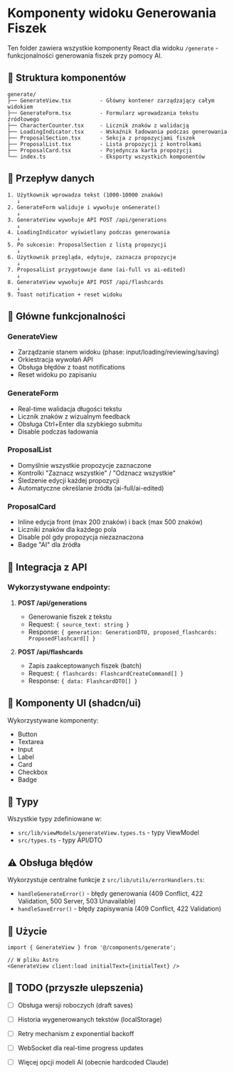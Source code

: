 # Komponenty widoku Generowania Fiszek

Ten folder zawiera wszystkie komponenty React dla widoku `/generate` - funkcjonalności generowania fiszek przy pomocy AI.

## 📁 Struktura komponentów

```
generate/
├── GenerateView.tsx         - Główny kontener zarządzający całym widokiem
├── GenerateForm.tsx         - Formularz wprowadzania tekstu źródłowego
├── CharacterCounter.tsx     - Licznik znaków z walidacją
├── LoadingIndicator.tsx     - Wskaźnik ładowania podczas generowania
├── ProposalSection.tsx      - Sekcja z propozycjami fiszek
├── ProposalList.tsx         - Lista propozycji z kontrolkami
├── ProposalCard.tsx         - Pojedyncza karta propozycji
└── index.ts                 - Eksporty wszystkich komponentów
```

## 🔄 Przepływ danych

```
1. Użytkownik wprowadza tekst (1000-10000 znaków)
   ↓
2. GenerateForm waliduje i wywołuje onGenerate()
   ↓
3. GenerateView wywołuje API POST /api/generations
   ↓
4. LoadingIndicator wyświetlany podczas generowania
   ↓
5. Po sukcesie: ProposalSection z listą propozycji
   ↓
6. Użytkownik przegląda, edytuje, zaznacza propozycje
   ↓
7. ProposalList przygotowuje dane (ai-full vs ai-edited)
   ↓
8. GenerateView wywołuje API POST /api/flashcards
   ↓
9. Toast notification + reset widoku
```

## 🎯 Główne funkcjonalności

### GenerateView
- Zarządzanie stanem widoku (phase: input/loading/reviewing/saving)
- Orkiestracja wywołań API
- Obsługa błędów z toast notifications
- Reset widoku po zapisaniu

### GenerateForm
- Real-time walidacja długości tekstu
- Licznik znaków z wizualnym feedback
- Obsługa Ctrl+Enter dla szybkiego submitu
- Disable podczas ładowania

### ProposalList
- Domyślnie wszystkie propozycje zaznaczone
- Kontrolki "Zaznacz wszystkie" / "Odznacz wszystkie"
- Śledzenie edycji każdej propozycji
- Automatyczne określanie źródła (ai-full/ai-edited)

### ProposalCard
- Inline edycja front (max 200 znaków) i back (max 500 znaków)
- Liczniki znaków dla każdego pola
- Disable pól gdy propozycja niezaznaczona
- Badge "AI" dla źródła

## 📡 Integracja z API

### Wykorzystywane endpointy:

1. **POST /api/generations**
   - Generowanie fiszek z tekstu
   - Request: `{ source_text: string }`
   - Response: `{ generation: GenerationDTO, proposed_flashcards: ProposedFlashcard[] }`

2. **POST /api/flashcards**
   - Zapis zaakceptowanych fiszek (batch)
   - Request: `{ flashcards: FlashcardCreateCommand[] }`
   - Response: `{ data: FlashcardDTO[] }`

## 🎨 Komponenty UI (shadcn/ui)

Wykorzystywane komponenty:
- Button
- Textarea
- Input
- Label
- Card
- Checkbox
- Badge

## 🔧 Typy

Wszystkie typy zdefiniowane w:
- `src/lib/viewModels/generateView.types.ts` - typy ViewModel
- `src/types.ts` - typy API/DTO

## ⚠️ Obsługa błędów

Wykorzystuje centralne funkcje z `src/lib/utils/errorHandlers.ts`:
- `handleGenerateError()` - błędy generowania (409 Conflict, 422 Validation, 500 Server, 503 Unavailable)
- `handleSaveError()` - błędy zapisywania (409 Conflict, 422 Validation)

## 🚀 Użycie

```tsx
import { GenerateView } from '@/components/generate';

// W pliku Astro
<GenerateView client:load initialText={initialText} />
```

## 📝 TODO (przyszłe ulepszenia)

- [ ] Obsługa wersji roboczych (draft saves)
- [ ] Historia wygenerowanych tekstów (localStorage)
- [ ] Retry mechanism z exponential backoff
- [ ] WebSocket dla real-time progress updates
- [ ] Więcej opcji modeli AI (obecnie hardcoded Claude)

